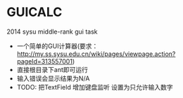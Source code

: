GUICALC
=======

2014 sysu middle-rank gui task

- 一个简单的GUI计算器(要求：http://my.ss.sysu.edu.cn/wiki/pages/viewpage.action?pageId=313557001)
- 直接根目录下ant即可运行
- 输入错误会显示结果为N/A
- TODO: 把TextField 增加键盘监听 设置为只允许输入数字
